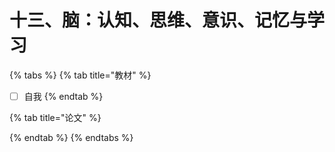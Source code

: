 # 十三、脑：认知、思维、意识、记忆与学习

{% tabs %}
{% tab title="教材" %}
* [ ] 自我
{% endtab %}

{% tab title="论文" %}

{% endtab %}
{% endtabs %}
